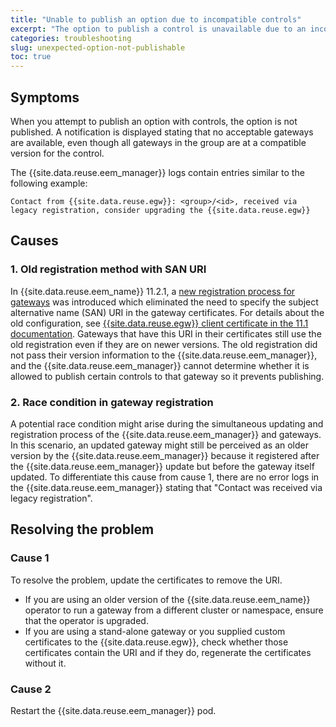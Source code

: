 ```yaml
---
title: "Unable to publish an option due to incompatible controls"
excerpt: "The option to publish a control is unavailable due to an incompatible Event Gateway group, despite the fact that the gateway should be compatible with the control."
categories: troubleshooting
slug: unexpected-option-not-publishable
toc: true
---
```



## Symptoms

When you attempt to publish an option with controls, the option is not published. A notification is displayed stating that no acceptable gateways are available, even though all gateways in the group are at a compatible version for the control.

The {{site.data.reuse.eem_manager}} logs contain entries similar to the following example:

```
Contact from {{site.data.reuse.egw}}: <group>/<id>, received via legacy registration, consider upgrading the {{site.data.reuse.egw}}
```

## Causes

### 1. Old registration method with SAN URI

In {{site.data.reuse.eem_name}} 11.2.1, a [new registration process for gateways](../../eem_11.2/installing/standalone-gateways/#prerequisites) was introduced which eliminated the need to specify the subject alternative name (SAN) URI in the gateway certificates. For details about the old configuration, see [{{site.data.reuse.egw}} client certificate in the 11.1 documentation](../../eem_11.1/installing/standalone-gateways/#event-gateway-client-certificate). Gateways that have this URI in their certificates still use the old registration even if they are on newer versions. The old registration did not pass their version information to the {{site.data.reuse.eem_manager}}, and the {{site.data.reuse.eem_manager}} cannot determine whether it is allowed to publish certain controls to that gateway so it prevents publishing.

### 2. Race condition in gateway registration

A potential race condition might arise during the simultaneous updating and registration process of the {{site.data.reuse.eem_manager}} and gateways. In this scenario, an updated gateway might still be perceived as an older version by the {{site.data.reuse.eem_manager}} because it registered after the {{site.data.reuse.eem_manager}} update but before the gateway itself updated. To differentiate this cause from cause 1, there are no error logs in the {{site.data.reuse.eem_manager}} stating that "Contact was received via legacy registration".


## Resolving the problem

### Cause 1

To resolve the problem, update the certificates to remove the URI.

- If you are using an older version of the {{site.data.reuse.eem_name}} operator to run a gateway from a different cluster or namespace, ensure that the operator is upgraded.
- If you are using a stand-alone gateway or you supplied custom certificates to the {{site.data.reuse.egw}}, check whether those certificates contain the URI and if they do, regenerate the certificates without it.

### Cause 2

Restart the {{site.data.reuse.eem_manager}} pod.